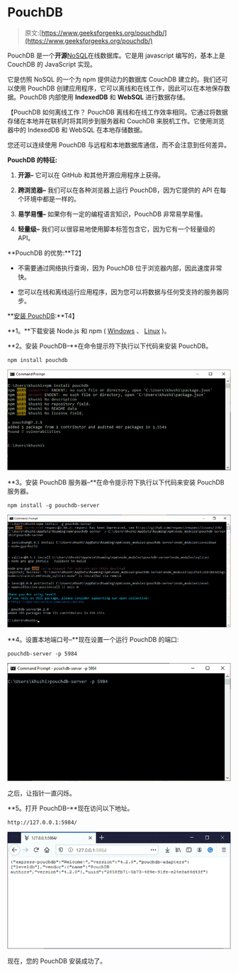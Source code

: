 # PouchDB

> 原文:[https://www.geeksforgeeks.org/pouchdb/](https://www.geeksforgeeks.org/pouchdb/)

PouchDB 是一个**开源**[NoSQL](https://www.geeksforgeeks.org/introduction-to-nosql/)在线数据库。它是用 javascript 编写的，基本上是 CouchDB 的 JavaScript 实现。

它是仿照 NoSQL 的一个为 npm 提供动力的数据库 CouchDB 建立的。我们还可以使用 PouchDB 创建应用程序，它可以离线和在线工作，因此可以在本地保存数据。PouchDB 内部使用 **IndexedDB** 和 **WebSQL** 进行数据存储。

【PouchDB 如何离线工作？
PouchDB 离线和在线工作效率相同。它通过将数据存储在本地并在联机时将其同步到服务器和 CouchDB 来脱机工作。它使用浏览器中的 IndexedDB 和 WebSQL 在本地存储数据。

您还可以连续使用 PouchDB 与远程和本地数据库通信，而不会注意到任何差异。

**PouchDB 的特征:**

1.  **开源–**
    它可以在 GitHub 和其他开源应用程序上获得。

2.  **跨浏览器–**
    我们可以在各种浏览器上运行 PouchDB，因为它提供的 API 在每个环境中都是一样的。

3.  **易学易懂–**
    如果你有一定的编程语言知识，PouchDB 非常易学易懂。

4.  **轻量级–**
    我们可以很容易地使用脚本标签包含它，因为它有一个轻量级的 API。

**PouchDB 的优势:**T2】

*   不需要通过网络执行查询，因为 PouchDB 位于浏览器内部，因此速度非常快。

*   您可以在线和离线运行应用程序，因为您可以将数据与任何受支持的服务器同步。

**<u>安装 PouchDB</u>:**T4】

**1。**下载安装 Node.js 和 npm ( [Windows](https://www.geeksforgeeks.org/installation-of-node-js-on-windows/) 、 [Linux](https://www.geeksforgeeks.org/installation-of-node-js-on-linux/) )。

**2。安装 PouchDB–**在命令提示符下执行以下代码来安装 PouchDB。

```
npm install pouchdb 

```

![](img/593b81d6b53a75a4576640aeef985694.png)

**3。安装 PouchDB 服务器–**在命令提示符下执行以下代码来安装 PouchDB 服务器。

```
npm install -g pouchdb-server 

```

![](img/ec31395402505db9155533fd58800f3b.png)

**4。设置本地端口号–**现在设置一个运行 PouchDB 的端口:

```
pouchdb-server -p 5984 
```

![](img/5aff9804dc0a2d65a6912346f4f9a8e9.png)

之后，让指针一直闪烁。

**5。打开 PouchDB–**现在访问以下地址。

```
http://127.0.0.1:5984/ 
```

![](img/76d68d288da9fb79ff28f0847020afe6.png)

现在，您的 PouchDB 安装成功了。